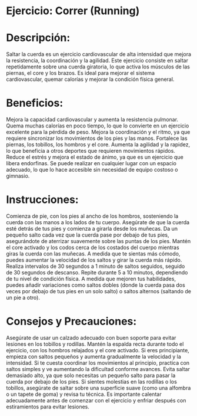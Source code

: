 
# Ejercicio: Correr (Running)


# Descripción:
Saltar la cuerda es un ejercicio cardiovascular de alta intensidad que mejora la resistencia, la coordinación y la agilidad. Este ejercicio consiste en saltar repetidamente sobre una cuerda giratoria, lo que activa los músculos de las piernas, el core y los brazos. Es ideal para mejorar el sistema cardiovascular, quemar calorías y mejorar la condición física general.

# Beneficios:

Mejora la capacidad cardiovascular y aumenta la resistencia pulmonar.
Quema muchas calorías en poco tiempo, lo que lo convierte en un ejercicio excelente para la pérdida de peso.
Mejora la coordinación y el ritmo, ya que requiere sincronizar los movimientos de los pies y las manos.
Fortalece las piernas, los tobillos, los hombros y el core.
Aumenta la agilidad y la rapidez, lo que beneficia a otros deportes que requieren movimientos rápidos.
Reduce el estrés y mejora el estado de ánimo, ya que es un ejercicio que libera endorfinas.
Se puede realizar en cualquier lugar con un espacio adecuado, lo que lo hace accesible sin necesidad de equipo costoso o gimnasio.

# Instrucciones:

Comienza de pie, con los pies al ancho de los hombros, sosteniendo la cuerda con las manos a los lados de tu cuerpo.
Asegúrate de que la cuerda esté detrás de tus pies y comienza a girarla desde los muñecas.
Da un pequeño salto cada vez que la cuerda pase por debajo de tus pies, asegurándote de aterrizar suavemente sobre las puntas de los pies.
Mantén el core activado y los codos cerca de los costados del cuerpo mientras giras la cuerda con las muñecas.
A medida que te sientas más cómodo, puedes aumentar la velocidad de los saltos y girar la cuerda más rápido.
Realiza intervalos de 30 segundos a 1 minuto de saltos seguidos, seguido de 30 segundos de descanso. Repite durante 5 a 10 minutos, dependiendo de tu nivel de condición física.
A medida que mejoren tus habilidades, puedes añadir variaciones como saltos dobles (donde la cuerda pasa dos veces por debajo de tus pies en un solo salto) o saltos alternos (saltando de un pie a otro).


# Consejos y Precauciones:

Asegúrate de usar un calzado adecuado con buen soporte para evitar lesiones en los tobillos y rodillas.
Mantén la espalda recta durante todo el ejercicio, con los hombros relajados y el core activado.
Si eres principiante, empieza con saltos pequeños y aumenta gradualmente la velocidad y la intensidad.
Si te cuesta coordinar los movimientos al principio, practica con saltos simples y ve aumentando la dificultad conforme avances.
Evita saltar demasiado alto, ya que solo necesitas un pequeño salto para pasar la cuerda por debajo de los pies.
Si sientes molestias en las rodillas o los tobillos, asegúrate de saltar sobre una superficie suave (como una alfombra o un tapete de goma) y revisa tu técnica.
Es importante calentar adecuadamente antes de comenzar con el ejercicio y enfriar después con estiramientos para evitar lesiones.